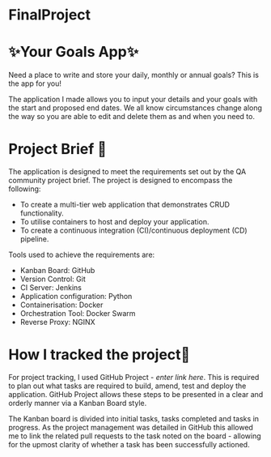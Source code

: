 # FinalProject

# ✨Your Goals App✨

Need a place to write and store your daily, monthly or annual goals? This is the app for you! 

The application I made allows you to input your details and your goals with the start and proposed end dates. We all know circumstances change along the way so you are able to edit and delete them as and when you need to. 

# Project Brief 📑

The application is designed to meet the requirements set out by the QA community project brief. The project is designed to encompass the following:

- To create a multi-tier web application that demonstrates CRUD functionality.
- To utilise containers to host and deploy your application.
- To create a continuous integration (CI)/continuous deployment (CD) pipeline.

Tools used to achieve the requirements are:

* Kanban Board: GitHub
* Version Control: Git
* CI Server: Jenkins
* Application configuration: Python 
* Containerisation: Docker
* Orchestration Tool: Docker Swarm
* Reverse Proxy: NGINX

# How I tracked the project🔎

For project tracking, I used GitHub Project - *enter link here*. This is required to plan out what tasks are required to build, amend, test and deploy the application. GitHub Project allows these steps to be presented in a clear and orderly manner via a Kanban Board style. 

The Kanban board is divided into initial tasks, tasks completed and tasks in progress. As the project management was detailed in GitHub this allowed me to link the related pull requests to the task noted on the board - allowing for the upmost clarity of whether a task has been successfully actioned.  

